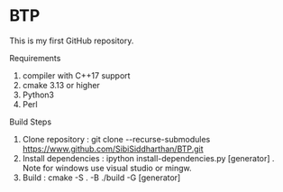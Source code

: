 # BTP
This is my first GitHub repository.

Requirements
1) compiler with C++17 support
2) cmake 3.13 or higher
3) Python3
4) Perl


Build Steps
1) Clone repository : git clone --recurse-submodules https://www.github.com/SibiSiddharthan/BTP.git
2) Install dependencies : ipython install-dependencies.py [generator] . Note for windows use visual studio or mingw.
3) Build : cmake -S . -B ./build -G [generator]
